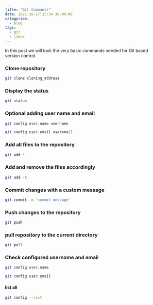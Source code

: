 ```yaml
---
title: "Git Commands"
date: 2021-10-17T15:34:30-04:00
categories:
  - blog
tags:
  - git
  - linux
---
```

 In this post we will look the very basic commands needed for Git based version control.

### Clone repository
```bash
git clone cloning_address
```

### Display the status
```bash
git status
```

### Optional adding user name and email
```bash
git config user.name username
```
```bash
git config user.email useremail
```

### Add all files to the repository
```bash
git add *
```

### Add and remove the files accordingly
```bash
git add -A
```

### Commit changes with a custom message
```bash
git commit -m "commit message"
```

### Push changes to the repository
```bash
git push
```

### pull repository to the current directory
```bash
git pull
```

### Check configured username and email
```bash
git config user.name
```
```bash
git config user.email
```
#### list all
```bash
git config --list
```
```
